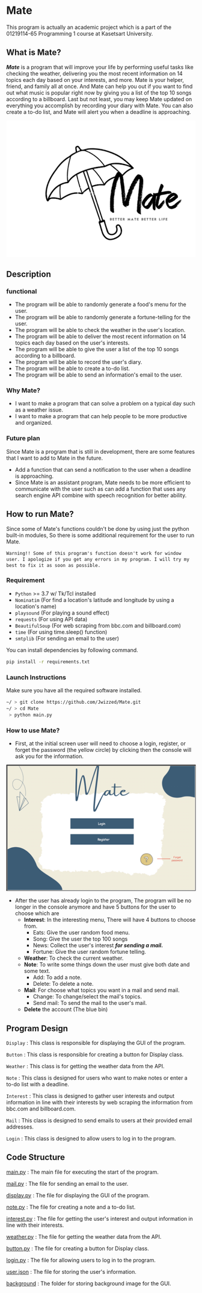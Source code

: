 # **Mate**

This program is actually an academic project which is a part of the 01219114-65 Programming 1 course at Kasetsart University.

## What is Mate?

**_Mate_** is a program that will improve your life by performing useful tasks like checking the weather, delivering you the most recent information on 14 topics each day based on your interests, and more. Mate is your helper, friend, and family all at once. And Mate can help you out if you want to find out what music is popular right now by giving you a list of the top 10 songs according to a billboard. Last but not least, you may keep Mate updated on everything you accomplish by recording your diary with Mate. You can also create a to-do list, and Mate will alert you when a deadline is approaching.

![Mate](md_pictures/Mate_logo.jpeg)

## **Description**
### functional

- The program will be able to randomly generate a food's menu for the user.
- The program will be able to randomly generate a fortune-telling for the user.
- The program will be able to check the weather in the user's location.
- The program will be able to deliver the most recent information on 14 topics each day based on the user's interests.
- The program will be able to give the user a list of the top 10 songs according to a billboard.
- The program will be able to record the user's diary.
- The program will be able to create a to-do list.
- The program will be able to send an information's email to the user.

### Why Mate?
- I want to make a program that can solve a problem on a typical day such as a weather issue. 
- I want to make a program that can help people to be more productive and organized.


### Future plan
Since Mate is a program that is still in development, there are some features that I want to add to Mate in the future.
- Add a function that can send a notification to the user when a deadline is approaching.
- Since Mate is an assistant program, Mate needs to be more efficient to communicate with the user such as can add a function that uses any search engine API combine with speech recognition for better ability.


## How to run Mate?
Since some of Mate's functions couldn't be done by using just the python built-in modules, So there is some additional requirement for the user to run Mate.
```
Warning!! Some of this program's function doesn't work for window user. I apologize if you get any errors in my program. I will try my best to fix it as soon as possible.
```
### Requirement
- `Python` >= 3.7 w/ Tk/Tcl installed
- `Nominatim` (For find a location's latitude and longitude by using a location's name)
- `playsound` (For playing a sound effect)
- `requests` (For using API data)
- `BeautifulSoup` (For web scraping from bbc.com and billboard.com)
- `time` (For using time.sleep() function)
- `smtplib` (For sending an email to the user)

You can install dependencies by following command.
```bash
pip install -r requirements.txt
```

### Launch Instructions
Make sure you have all the required software installed.
```bash
~/ > git clone https://github.com/Jwizzed/Mate.git
~/ > cd Mate
 > python main.py
```

### How to use Mate?
- First, at the initial screen user will need to choose a login, register, or forget the password (the yellow circle) by clicking then the console will ask you for the information.

![Login](md_pictures/login.jpeg)

- After the user has already login to the program, The program will be no longer in the console anymore and have 5 buttons for the user to choose which are
  - **Interest**: In the interesting menu, There will have 4 buttons to choose from.
    - Eats: Give the user random food menu.
    - Song: Give the user the top 100 songs
    - News: Collect the user's interest ***for sending a mail.***
    - Fortune: Give the user random fortune telling.
  - **Weather**: To check the current weather.
  - **Note**: To write some things down the user must give both date and some text.
    - Add: To add a note.
    - Delete: To delete a note.
  - **Mail**: For choose what topics you want in a mail and send mail.
    - Change: To change/select the mail's topics.
    - Send mail: To send the mail to the user's mail.
  - **Delete** the account (The blue bin)

## Program Design

`Display` : This class is responsible for displaying the GUI of the program.

`Button` : This class is responsible for creating a button for Display class.

`Weather` : This class is for getting the weather data from the API.

`Note` : This class is designed for users who want to make notes or enter a to-do list with a deadline.

`Interest` : This class is designed to gather user interests and output information in line with their interests by web scraping the information from bbc.com and billboard.com.

`Mail` : This class is designed to send emails to users at their provided email addresses.

`Login` : This class is designed to allow users to log in to the program.


## Code Structure
[main.py](main.py) : The main file for executing the start of the program.

[mail.py](mail.py) : The file for sending an email to the user.

[display.py](display.py) : The file for displaying the GUI of the program.

[note.py](note.py) : The file for creating a note and a to-do list.

[interest.py](interest.py) : The file for getting the user's interest and output information in line with their interests.

[weather.py](weather.py) : The file for getting the weather data from the API.

[button.py](button.py) : The file for creating a button for Display class.

[login.py](login.py) : The file for allowing users to log in to the program.

[user.json](user.json) : The file for storing the user's information.

[background](background) : The folder for storing background image for the GUI.
